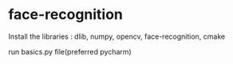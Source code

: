 # face-recognition

Install the libraries :
dlib, 
numpy, 
opencv,
face-recognition,
cmake

run basics.py file(preferred pycharm)
